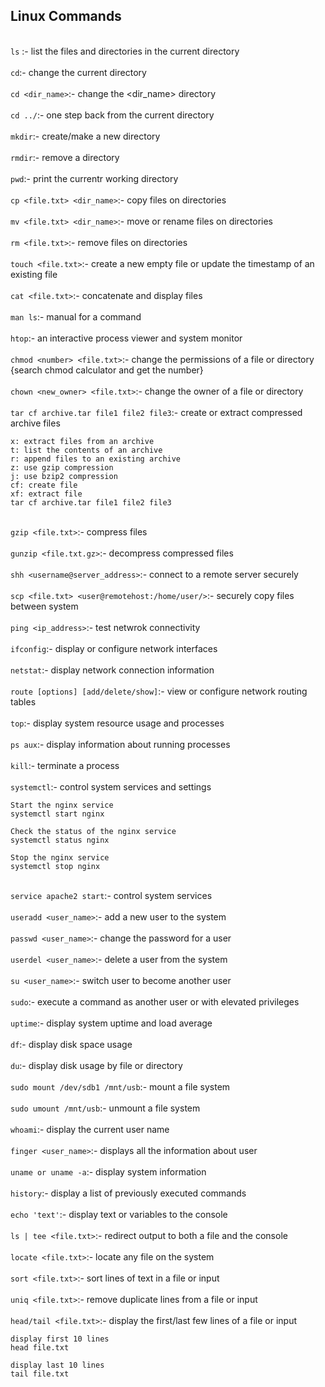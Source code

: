 ## Linux Commands

<br>`ls` :- list the files and directories in the current directory<br>
<br>`cd`:- change the current directory<br>
<br>`cd <dir_name>`:- change the <dir_name> directory<br>
<br>`cd ../`:- one step back from the current directory<br>
<br>`mkdir`:- create/make a new directory<br>
<br>`rmdir`:- remove a directory<br>
<br>`pwd`:- print the currentr working directory<br>
<br>`cp <file.txt> <dir_name>`:- copy files on directories<br>
<br>`mv <file.txt> <dir_name>`:- move or rename files on directories<br>
<br>`rm <file.txt>`:- remove files on directories<br>
<br>`touch <file.txt>`:- create a new empty file or update the timestamp of an existing file<br>
<br>`cat <file.txt>`:- concatenate and display files<br>
<br>`man ls`:- manual for a command<br>
<br>`htop`:- an interactive process viewer and system monitor<br>
<br>`chmod <number> <file.txt>`:- change the permissions of a file or directory {search chmod calculator and get the number}<br> 
<br>`chown <new_owner> <file.txt>`:- change the owner of a file or directory<br>
<br>`tar cf archive.tar file1 file2 file3`:- create or extract compressed archive files<br>
    
    x: extract files from an archive
    t: list the contents of an archive
    r: append files to an existing archive
    z: use gzip compression
    j: use bzip2 compression
    cf: create file
    xf: extract file
    tar cf archive.tar file1 file2 file3
<br>`gzip <file.txt>`:- compress files<br>
<br>`gunzip <file.txt.gz>`:- decompress compressed files<br>
<br>`shh <username@server_address>`:- connect to a remote server securely<br>
<br>`scp <file.txt> <user@remotehost:/home/user/>`:- securely copy files between system<br>
<br>`ping <ip_address>`:- test netwrok connectivity<br>
<br>`ifconfig`:- display or configure network interfaces<br>
<br>`netstat`:- display network connection information<br>
<br>`route [options] [add/delete/show]`:- view or configure network routing tables<br>
<br>`top`:- display system resource usage and processes<br>
<br>`ps aux`:- display information about running processes<br>
<br>`kill`:- terminate a process<br>
<br>`systemctl`:- control system services and settings<br>
    
    Start the nginx service
    systemctl start nginx

    Check the status of the nginx service
    systemctl status nginx

    Stop the nginx service
    systemctl stop nginx

<br>`service apache2 start`:- control system services<br>
<br>`useradd <user_name>`:- add a new user to the system<br>
<br>`passwd <user_name>`:- change the password for a user<br>
<br>`userdel <user_name>`:- delete a user from the system<br>
<br>`su <user_name>`:- switch user to become another user<br>
<br>`sudo`:- execute a command as another user or with elevated privileges<br>
<br>`uptime`:- display system uptime and load average<br>
<br>`df`:- display disk space usage<br>
<br>`du`:- display disk usage by file or directory<br>
<br>`sudo mount /dev/sdb1 /mnt/usb`:- mount a file system<br>
<br>`sudo umount /mnt/usb`:- unmount a file system<br>
<br>`whoami`:- display the current user name<br>
<br>`finger <user_name>`:- displays all the information about user<br>
<br>`uname or uname -a`:- display system information<br>
<br>`history`:- display a list of previously executed commands<br>
<br> `echo 'text'`:- display text or variables to the console<br>
<br> `ls | tee <file.txt>`:- redirect output to both a file and the console<br>
<br> `locate <file.txt>`:- locate any file on the system<br>
<br> `sort <file.txt>`:- sort lines of text in a file or input<br>
<br> `uniq <file.txt>`:- remove duplicate lines from a file or input<br>
<br> `head/tail <file.txt>`:- display the first/last few lines of a file or input<br>
        
    display first 10 lines
    head file.txt

    display last 10 lines
    tail file.txt
